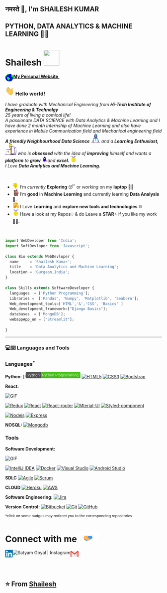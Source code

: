 ## नमस्ते 🙏, I'm SHAILESH KUMAR
## PYTHON, DATA ANALYTICS & MACHINE LEARNING 👨‍💻
# Shailesh&nbsp;<img src="https://24.media.tumblr.com/a266677ebf095387092ed52add0685b8/tumblr_mpaas5eUwa1qh3xpmo1_500.gif" width="50px" height="50px">

  <a href="https://vercel.com/avinash2507/my-portfolio">
    <img align="left" alt="Satyam Goyal | Twitter" width="26px" src="https://github.com/SatYu26/SatYu26/raw/master/Assets/Earth.gif" />
    <b>My Personal Website</b>
</a>
&nbsp;
</br>
<!-- 
    &nbsp; [![HitCount](http://hits.dwyl.com/SatYu26/SatYu26.svg)](http://hits.dwyl.com/SatYu26/SatYu26) 
-->

### <img src="https://github.com/SatYu26/SatYu26/blob/master/Assets/Hi.gif" width="29px" height="30px" > Hello world!&nbsp;


<p>
  <em>
    I have graduate with Mechanical Engineering from <b>Hi-Tech Institute of Engineering & Technolgy </b> <br>
    25 years of living a comical life! <br>
    A passionate DATA SCIENCE with Data Analytics & Machine Learning and I have done 2 month Internship of Machine Learning and also have experience in Mobile Communication field and Mechanical engineering field <br>
    <b>A friendly Neighbourhood Data Science</b> <img src="https://github.com/SatYu26/SatYu26/blob/master/Assets/Developer.gif" width="30px" height="30px"> and a <b>Learning Enthusiast,</b>&nbsp;<img src="https://github.com/SatYu26/SatYu26/blob/master/Assets/Designer.gif" width="36px" height="36px">  who is <b>obsessed</b>
    with the idea of <b>improving</b> himself and wants a <b>platform</b> to 
    <b>grow</b> <img src="https://github.com/SatYu26/SatYu26/blob/master/Assets/Rocket.gif" width="18px" height="18px">and 
    <b>excel.</b> <img src="https://github.com/SatYu26/SatYu26/blob/master/Assets/Medal.gif" width="20px" height="20px"> <br>
    I Love <b>Data Analytics and Machine Learning.</b> <br>
  </em>  
</p>

<br>

- <img alt="GIF" src="https://github.com/SatYu26/SatYu26/blob/master/Assets/wave.gif" width="20vw" height="20vh" /> I’m *currently* **Exploring** 😴 or *working* on my **laptop** 👨‍💻
- <img alt="GIF" src="https://github.com/SatYu26/SatYu26/blob/master/Assets/gandalf_parrot.gif" width="20vw" height="20vh" /> I’m **good** in **Machine Learning** and currently learning **Data Analysis** 💪.
- <img alt="GIF" src="https://github.com/SatYu26/SatYu26/blob/master/Assets/hmm.gif" width="20vw" height="20vh" /> I Love **Learning** and **explore new tools and technologies** 🌐
- <img alt="GIF" src="https://github.com/SatYu26/SatYu26/blob/master/Assets/Medal.gif" width="20vw" height="20vh" /> Have a look at my Repos💡 & do Leave a **STAR**⭐️ if you like my work👨‍💻.
<br>

```js
import WebDevloper from 'India';
import SoftDevloper from 'Javascript';

class Bio extends WebDevloper {
  name     = 'Shailesh Kumar';
  title    = 'Data Analytics and Machine Learning';
  location = 'Gurgaon,India';
}

class Skills extends SoftwareDeveloper {
  languages  = ['Python Programming'];
  Libraries =  ['Pandas', 'Numpy', 'Matplotlib', 'Seaborn'];
  Web_development_tools=['HTML','&','CSS', 'Basics' ]
  Web_development_framework=["Django Basics"];
  databases  = ['MongoDB'];
  webappApp_on = ["Streamlit"];
  
}

```

---
### 💻:keyboard: Languages and Tools 

### Languages<sup>*</sup>

  **Python**: 
  [!<svg xmlns="http://www.w3.org/2000/svg" xmlns:xlink="http://www.w3.org/1999/xlink" width="176" height="20" role="img" aria-label="Python: Python Programming"><title>Python: Python Programming</title><linearGradient id="s" x2="0" y2="100%"><stop offset="0" stop-color="#bbb" stop-opacity=".1"/><stop offset="1" stop-opacity=".1"/></linearGradient><clipPath id="r"><rect width="176" height="20" rx="3" fill="#fff"/></clipPath><g clip-path="url(#r)"><rect width="49" height="20" fill="#555"/><rect x="49" width="127" height="20" fill="#4c1"/><rect width="176" height="20" fill="url(#s)"/></g><g fill="#fff" text-anchor="middle" font-family="Verdana,Geneva,DejaVu Sans,sans-serif" text-rendering="geometricPrecision" font-size="110"><text aria-hidden="true" x="255" y="150" fill="#010101" fill-opacity=".3" transform="scale(.1)" textLength="390">Python</text><text x="255" y="140" transform="scale(.1)" fill="#fff" textLength="390">Python</text><text aria-hidden="true" x="1115" y="150" fill="#010101" fill-opacity=".3" transform="scale(.1)" textLength="1170">Python Programming</text><text x="1115" y="140" transform="scale(.1)" fill="#fff" textLength="1170">Python Programming</text></g></svg>
  [![HTML5](https://img.shields.io/badge/-HTML5-E34F26?style=flat&logo=html5&logoColor=white&link=https://github.com/narendram224)](https://github.com/narendram224) 
  [![CSS3](https://img.shields.io/badge/-CSS3-1572B6?style=flat&logo=css3&link=https://github.com/narendram224)](https://github.com/narendram224) 
  [![Bootstrap](https://img.shields.io/badge/-Bootstrap-purple?style=flat&logo=bootstrap&link=https://github.com/narendram224)](https://github.com/narendram224) 
  
  **React:**
  
  
   <img alt="GIF" src="https://www.drupal.org/files/project-images/nextjs-drupal.jpg" width="50vw" height="40vh" style="display:inline;" />
     
   [![Redux](https://camo.githubusercontent.com/6908bc5919e46cd787b8e5117f092f5ed37da82e8bd602e6339060ea0fff722c/68747470733a2f2f696d672e736869656c64732e696f2f62616467652f52656475782d3539334438383f7374796c653d666f722d7468652d6261646765266c6f676f3d7265647578266c6f676f436f6c6f723d7768697465)](https://github.com/narendram224)
   [![React](https://img.shields.io/badge/React-20232A?style=for-the-badge&logo=react&logoColor=61DAFB)](https://github.com/narendram224)
   [![React-router](https://camo.githubusercontent.com/4f9d20f3a284d2f6634282f61f82a62e99ee9906537dc9859decfdc9efbb51ec/68747470733a2f2f696d672e736869656c64732e696f2f62616467652f52656163745f526f757465722d4341343234353f7374796c653d666f722d7468652d6261646765266c6f676f3d72656163742d726f75746572266c6f676f436f6c6f723d7768697465)](https://github.com/narendram224)
   [![Mterial-UI]( https://img.shields.io/badge/Material--UI-0081CB?style=for-the-badge&logo=material-ui&logoColor=white)](https://github.com/narendram224)
  [![Styled-component]( https://img.shields.io/badge/styled--components-DB7093?style=for-the-badge&logo=styled-components&logoColor=white)](https://github.com/narendram224)
   

  [![Nodejs](https://img.shields.io/badge/Node.js-339933?style=for-the-badge&logo=nodedotjs&logoColor=white)](https://github.com/narendram224)
  [![Express](https://img.shields.io/badge/Express.js-000000?style=for-the-badge&logo=express&logoColor=white)](https://github.com/narendram224)
  
  

  **NOSQL:**
  [![Mongodb](https://img.shields.io/badge/MongoDB-4EA94B?style=for-the-badge&logo=mongodb&logoColor=white)](https://github.com/narendram224)
  

### Tools

**Software Development:**

 <img alt="GIF" src="https://pbs.twimg.com/profile_images/1285860990056194049/10ydbKG1_400x400.jpg" width="40vw" height="40vh" style="display:inline;" />


[![IntelliJ IDEA](https://img.shields.io/badge/-red?style=flat&logo=IntelliJ-IDEA&logoColor=white&link=https://github.com/Quananhle "IntelliJ IDEA")](https://github.com/narendram224)
[![Docker](https://img.shields.io/badge/-2496ED?style=flat&logo=Docker&logoColor=white&link=https://github.com/Quananhle "Docker")](https://github.com/narendram224)
[![Visual Studio](https://img.shields.io/badge/-007ACC?style=flat&logo=Visual-Studio-Code&logoColor=white&link=https://github.com/Quananhle "Visual Studio")](https://github.com/narendram224)
[![Android Studio](https://img.shields.io/badge/-3DDC84?style=flat&logo=Android-Studio&logoColor=white&link=https://github.com/Quananhle "Android Studio" )](https://github.com/narendram224)





**SDLC**
[![Agile](https://img.shields.io/badge/Agile-blue?style=flat&logo=Agile&logoColor=white&link=https://github.com/Quananhle "Agile")](https://github.com/narendram224) [![Scrum](https://img.shields.io/badge/Scrum-green?style=flat&logo=Scrum&logoColor=white&link=https://github.com/Quananhle "Scrum")](https://github.com/narendram224) 

**CLOUD**
[![Heroku](https://img.shields.io/badge/Heroku-430098?style=for-the-badge&logo=heroku&logoColor=white)](https://github.com/narendram224)
[![AWS](https://img.shields.io/badge/Amazon_AWS-232F3E?style=for-the-badge&logo=amazon-aws&logoColor=white)](https://github.com/narendram224) 



**Software Engineering:**
[![Jira](https://img.shields.io/badge/-Jira-0052CC?style=flat&logo=jira&logoColor=white&link=https://github.com/Quananhle)](https://github.com/narendram224)



**Version Control:**
[![Bitbucket](https://img.shields.io/badge/-Bitbucket-blue?style=flat&logo=bitbucket&link=https://github.com/Quananhle)](https://github.com/narendram224)
[![Git](https://img.shields.io/badge/-Git-black?style=flat&logo=git&link=https://github.com/Quananhle)](https://github.com/narendram224) 
[![GitHub](https://img.shields.io/badge/-GitHub-181717?style=flat&logo=github&link=https://github.com/Quananhle)](https://github.com/narendram224)

<sup>*click on some badges may redirect you to the corresponding repositories</sup>

# Connect with me<img src="https://github.com/SatYu26/SatYu26/blob/master/Assets/Handshake.gif" height="32px">

  <a href="https://www.linkedin.com/in/avinash-vishwakarma-6b0a7918b/">
    <img align="left" alt="Narendra Maurya | Linkedin" width="24px" src="https://github.com/SatYu26/SatYu26/blob/master/Assets/Linkedin.svg" />
  </a> &nbsp;&nbsp;
  <a href="https://stackoverflow.com/users/19481245/avinash-vishwakarma">
    <img align="left" alt="Satyam Goyal | Instagram"  src="https://img.shields.io/badge/Stack_Overflow-FE7A16?style=for-the-badge&logo=stack-overflow&logoColor=white" />
  </a> &nbsp;&nbsp;
  <a href="mailto:shaileshgond92@gmail.com">
    <img align="left" alt="Satyam Goyal | Gmail" width="26px" src="https://github.com/SatYu26/SatYu26/blob/master/Assets/Gmail.svg" />
  </a>


<br><br>



## ⭐️ From [Shailesh](https://github.com/shailesh7053)
